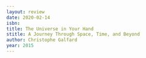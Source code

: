 ```yaml
---
layout: review
date: 2020-02-14
isbn: 
title: The Universe in Your Hand
stitle: A Journey Through Space, Time, and Beyond
author: Christophe Galfard
year: 2015
---
```

